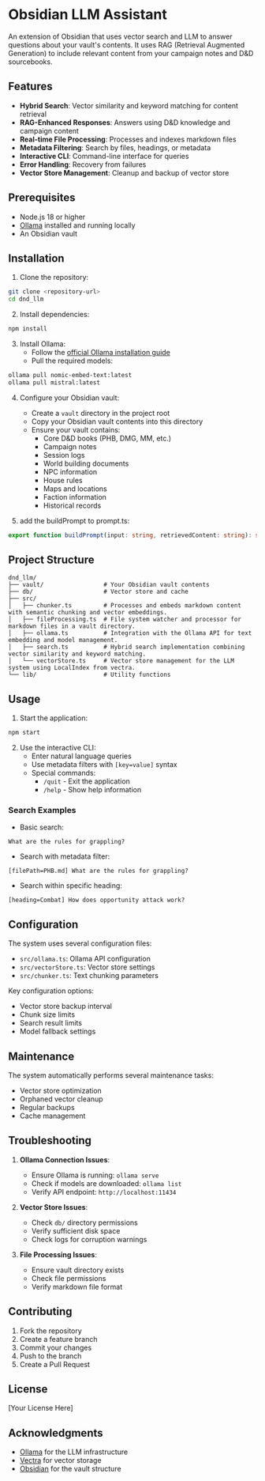 # Obsidian LLM Assistant

An extension of Obsidian that uses vector search and LLM to answer questions about your vault's contents. It uses RAG (Retrieval Augmented Generation) to include relevant content from your campaign notes and D&D sourcebooks.

## Features

- **Hybrid Search**: Vector similarity and keyword matching for content retrieval
- **RAG-Enhanced Responses**: Answers using D&D knowledge and campaign content
- **Real-time File Processing**: Processes and indexes markdown files
- **Metadata Filtering**: Search by files, headings, or metadata
- **Interactive CLI**: Command-line interface for queries
- **Error Handling**: Recovery from failures
- **Vector Store Management**: Cleanup and backup of vector store

## Prerequisites

- Node.js 18 or higher
- [Ollama](https://ollama.ai/) installed and running locally
- An Obsidian vault

## Installation

1. Clone the repository:

```bash
git clone <repository-url>
cd dnd_llm
```

2. Install dependencies:

```bash
npm install
```

3. Install Ollama:
   - Follow the [official Ollama installation guide](https://ollama.ai/download)
   - Pull the required models:

```bash
ollama pull nomic-embed-text:latest
ollama pull mistral:latest
```

4. Configure your Obsidian vault:

   - Create a `vault` directory in the project root
   - Copy your Obsidian vault contents into this directory
   - Ensure your vault contains:
     - Core D&D books (PHB, DMG, MM, etc.)
     - Campaign notes
     - Session logs
     - World building documents
     - NPC information
     - House rules
     - Maps and locations
     - Faction information
     - Historical records

5. add the buildPrompt to prompt.ts:

```ts
export function buildPrompt(input: string, retrievedContent: string): string;
```

## Project Structure

```
dnd_llm/
├── vault/                 # Your Obsidian vault contents
├── db/                    # Vector store and cache
├── src/
│   ├── chunker.ts         # Processes and embeds markdown content with semantic chunking and vector embeddings.
│   ├── fileProcessing.ts  # File system watcher and processor for markdown files in a vault directory.
│   ├── ollama.ts          # Integration with the Ollama API for text embedding and model management.
│   ├── search.ts          # Hybrid search implementation combining vector similarity and keyword matching.
│   └── vectorStore.ts     # Vector store management for the LLM system using LocalIndex from vectra.
└── lib/                   # Utility functions
```

## Usage

1. Start the application:

```bash
npm start
```

2. Use the interactive CLI:
   - Enter natural language queries
   - Use metadata filters with `[key=value]` syntax
   - Special commands:
     - `/quit` - Exit the application
     - `/help` - Show help information

### Search Examples

- Basic search:

```
What are the rules for grappling?
```

- Search with metadata filter:

```
[filePath=PHB.md] What are the rules for grappling?
```

- Search within specific heading:

```
[heading=Combat] How does opportunity attack work?
```

## Configuration

The system uses several configuration files:

- `src/ollama.ts`: Ollama API configuration
- `src/vectorStore.ts`: Vector store settings
- `src/chunker.ts`: Text chunking parameters

Key configuration options:

- Vector store backup interval
- Chunk size limits
- Search result limits
- Model fallback settings

## Maintenance

The system automatically performs several maintenance tasks:

- Vector store optimization
- Orphaned vector cleanup
- Regular backups
- Cache management

## Troubleshooting

1. **Ollama Connection Issues**:

   - Ensure Ollama is running: `ollama serve`
   - Check if models are downloaded: `ollama list`
   - Verify API endpoint: `http://localhost:11434`

2. **Vector Store Issues**:

   - Check `db/` directory permissions
   - Verify sufficient disk space
   - Check logs for corruption warnings

3. **File Processing Issues**:
   - Ensure vault directory exists
   - Check file permissions
   - Verify markdown file format

## Contributing

1. Fork the repository
2. Create a feature branch
3. Commit your changes
4. Push to the branch
5. Create a Pull Request

## License

[Your License Here]

## Acknowledgments

- [Ollama](https://ollama.ai/) for the LLM infrastructure
- [Vectra](https://github.com/vectra-ai/vectra) for vector storage
- [Obsidian](https://obsidian.md/) for the vault structure
